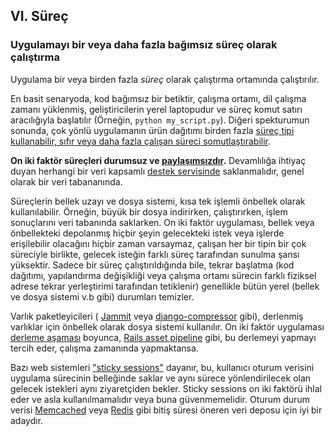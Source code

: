 ## VI. Süreç
### Uygulamayı bir veya daha fazla bağımsız süreç olarak çalıştırma

Uygulama bir veya birden fazla *süreç* olarak çalıştırma ortamında çalıştırılır.

En basit senaryoda, kod bağımsız bir betiktir, çalışma ortamı, dil çalışma zamanı yüklenmiş, geliştiricilerin yerel laptopudur ve süreç komut satırı aracılığıyla başlatılır (Örneğin, `python my_script.py`). Diğeri spekturumun sonunda, çok yönlü uygulamanın ürün dağıtımı birden fazla [süreç tipi kullanabilir, sıfır veya daha fazla çalışan süreci somutlaştırabilir](./concurrency).

**On iki faktör süreçleri durumsuz ve [paylaşımsızdır](http://en.wikipedia.org/wiki/Shared_nothing_architecture).** Devamlılığa ihtiyaç duyan herhangi bir veri kapsamlı [destek servisinde](./backing-services) saklanmalıdır, genel olarak bir veri tabananında.

Süreçlerin bellek uzayı ve dosya sistemi, kısa tek işlemli önbellek olarak kullanılabilir. Örneğin, büyük bir dosya indirirken, çalıştırırken, işlem sonuçlarını veri tabanında saklarken. On iki faktör uygulaması, bellek veya önbellekteki depolanmış hiçbir şeyin gelecekteki istek veya işlerde erişilebilir olacağını hiçbir zaman varsaymaz, çalışan her bir tipin bir çok süreciyle birlikte, gelecek isteğin farklı süreç tarafından sunulma şansı yüksektir. Sadece bir süreç çalıştırıldığında bile, tekrar başlatma (kod dağıtımı, yapılandırma değişikliği veya çalışma ortamı sürecin farklı fiziksel adrese tekrar yerleştirimi tarafından tetiklenir) genellikle bütün yerel (bellek ve dosya sistemi v.b gibi) durumları temizler.

Varlık paketleyicileri ( [Jammit](http://documentcloud.github.com/jammit/) veya [django-compressor](http://django-compressor.readthedocs.org/) gibi), derlenmiş varlıklar için önbellek olarak dosya sistemi kullanılır. On iki faktör uygulaması [derleme aşaması](./build-release-run) boyunca,  [Rails asset pipeline](http://guides.rubyonrails.org/asset_pipeline.html) gibi, bu derlemeyi yapmayı tercih eder, çalışma zamanında yapmaktansa.

Bazı web sistemleri ["sticky sessions"](http://en.wikipedia.org/wiki/Load_balancing_%28computing%29#Persistence) dayanır, bu, kullanıcı oturum verisini uygulama sürecinin belleğinde saklar ve aynı sürece yönlendirilecek olan gelecek istekleri aynı ziyaretçiden bekler. Sticky sessions on iki faktörü ihlal eder ve asla kullanılmamalıdır veya buna güvenmemelidir. Oturum durum verisi  [Memcached](http://memcached.org/) veya [Redis](http://redis.io/) gibi bitiş süresi öneren veri deposu için iyi bir adaydır.

